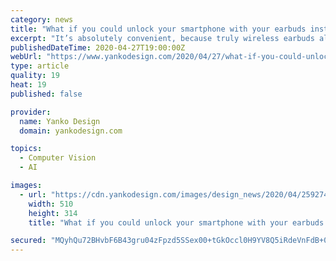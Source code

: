 ```yaml
---
category: news
title: "What if you could unlock your smartphone with your earbuds instead of your face?"
excerpt: "It’s absolutely convenient, because truly wireless earbuds already have touch sensors on them. B. It’s easy to implement too, and can work with practically any smartphone. C. It could be a great business model,"
publishedDateTime: 2020-04-27T19:00:00Z
webUrl: "https://www.yankodesign.com/2020/04/27/what-if-you-could-unlock-your-smartphone-with-your-earbuds-instead-of-your-face/"
type: article
quality: 19
heat: 19
published: false

provider:
  name: Yanko Design
  domain: yankodesign.com

topics:
  - Computer Vision
  - AI

images:
  - url: "https://cdn.yankodesign.com/images/design_news/2020/04/259274/ATMOBLUE_smart_air_purifier_that_blocks_99percent_of_toxic_air_layout-510x314.jpg"
    width: 510
    height: 314
    title: "What if you could unlock your smartphone with your earbuds instead of your face?"

secured: "MQyhQu72BHvbF6B43gru04zFpzd5SSex00+tGkOccl0H9YV8Q5iRdeVnFdB+0z8gU9oMkV/CUCNgpz1KkIb6wUqh5kaUUIhnkFml+F2YOHLTrYxhBHYTaAqrZpVLPiexpdwpcQsuEYxBn3X3D22Sds1LfxEwegBCsO8GxQ/sDT7GxkuAjTb66cf6DyKfXSYKk8y64tA34SWzkuLsi4+iPzth3XC/ki+/8z42xvXq1l9Jz1qtpC7s0JuRd2pLjbb1V4iqMQhRFg1+X1TscDWimwKlnP3OTVtMuIgfZ9Gymxb0UdtS4vbV0gXav3J77VGk;/t62hzewt614lW0GZreyCw=="
---
```


